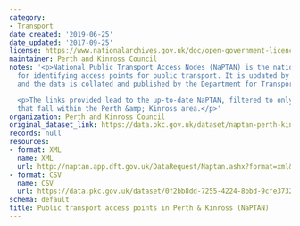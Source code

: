 ```yaml
---
category:
- Transport
date_created: '2019-06-25'
date_updated: '2017-09-25'
license: https://www.nationalarchives.gov.uk/doc/open-government-licence/version/3/
maintainer: Perth and Kinross Council
notes: '<p>National Public Transport Access Nodes (NaPTAN) is the national system
  for identifying access points for public transport. It is updated by local authorities
  and the data is collated and published by the Department for Transport (DfT).</p>

  <p>The links provided lead to the up-to-date NaPTAN, filtered to only include points
  that fall within the Perth &amp; Kinross area.</p>'
organization: Perth and Kinross Council
original_dataset_link: https://data.pkc.gov.uk/dataset/naptan-perth-kinross
records: null
resources:
- format: XML
  name: XML
  url: http://naptan.app.dft.gov.uk/DataRequest/Naptan.ashx?format=xml&LA=648
- format: CSV
  name: CSV
  url: https://data.pkc.gov.uk/dataset/0f2bb8dd-7255-4224-8bbd-9cfe3732d1d6/resource/0ab9c888-6c26-48f6-8941-7c174b73ff76/download/naptanstopsperth.csv
schema: default
title: Public transport access points in Perth & Kinross (NaPTAN)
---
```


